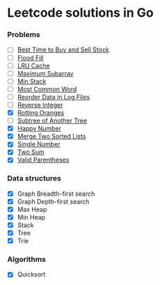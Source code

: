 # Leetcode solutions in Go

### Problems

- [ ] [Best Time to Buy and Sell Stock](https://leetcode.com/problems/best-time-to-buy-and-sell-stock/)
- [ ] [Flood Fill](https://leetcode.com/problems/flood-fill)
- [ ] [LRU Cache](https://leetcode.com/problems/lru-cache/)
- [ ] [Maximum Subarray](https://leetcode.com/problems/maximum-subarray/)
- [ ] [Min Stack](https://leetcode.com/problems/min-stack)
- [ ] [Most Common Word](https://leetcode.com/problems/most-common-word/)
- [ ] [Reorder Data in Log Files](https://leetcode.com/problems/reorder-data-in-log-files)
- [ ] [Reverse Integer](https://leetcode.com/problems/reverse-integer/)
- [x] [Rotting Oranges](https://leetcode.com/problems/rotting-oranges)
- [ ] [Subtree of Another Tree](https://leetcode.com/problems/subtree-of-another-tree)
- [x] [Happy Number](https://leetcode.com/problems/happy-number/)
- [x] [Merge Two Sorted Lists](https://leetcode.com/problems/merge-two-sorted-lists/)
- [x] [Single Number](https://leetcode.com/problems/single-number/)
- [x] [Two Sum](https://leetcode.com/problems/two-sum/)
- [x] [Valid Parentheses](https://leetcode.com/problems/valid-parentheses/)

### Data structures

- [x] Graph Breadth-first search
- [x] Graph Depth-first search
- [x] Max Heap
- [x] Min Heap
- [x] Stack
- [x] Tree
- [x] Trie

### Algorithms

- [x] Quicksort
